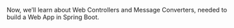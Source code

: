Now, we’ll learn about Web Controllers and Message Converters, needed to build a Web App in Spring Boot.
